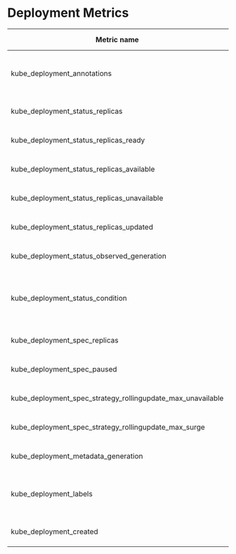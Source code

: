 # Deployment Metrics

| Metric name| Metric type | Labels/tags | Status |
| ---------- | ----------- | ----------- | ----------- |
| kube_deployment_annotations | Gauge | `deployment`=&lt;deployment-name&gt; <br> `namespace`=&lt;deployment-namespace&gt; <br> `annotation_DEPLOYMENT_ANNOTATION`=&lt;DEPLOYMENT_ANNOTATION&gt; | EXPERIMENTAL |
| kube_deployment_status_replicas | Gauge | `deployment`=&lt;deployment-name&gt; <br> `namespace`=&lt;deployment-namespace&gt; | STABLE |
| kube_deployment_status_replicas_ready | Gauge | `deployment`=&lt;deployment-name&gt; <br> `namespace`=&lt;deployment-namespace&gt; | EXPERIMENTAL |
| kube_deployment_status_replicas_available | Gauge | `deployment`=&lt;deployment-name&gt; <br> `namespace`=&lt;deployment-namespace&gt; | STABLE |
| kube_deployment_status_replicas_unavailable | Gauge | `deployment`=&lt;deployment-name&gt; <br> `namespace`=&lt;deployment-namespace&gt; | STABLE |
| kube_deployment_status_replicas_updated | Gauge | `deployment`=&lt;deployment-name&gt; <br> `namespace`=&lt;deployment-namespace&gt; | STABLE |
| kube_deployment_status_observed_generation | Gauge | `deployment`=&lt;deployment-name&gt; <br> `namespace`=&lt;deployment-namespace&gt; | STABLE |
| kube_deployment_status_condition | Gauge | `deployment`=&lt;deployment-name&gt; <br> `namespace`=&lt;deployment-namespace&gt; <br> `condition`=&lt;deployment-condition&gt; <br> `status`=&lt;true\|false\|unknown&gt; | STABLE |
| kube_deployment_spec_replicas | Gauge | `deployment`=&lt;deployment-name&gt; <br> `namespace`=&lt;deployment-namespace&gt; | STABLE |
| kube_deployment_spec_paused | Gauge | `deployment`=&lt;deployment-name&gt; <br> `namespace`=&lt;deployment-namespace&gt; | STABLE |
| kube_deployment_spec_strategy_rollingupdate_max_unavailable | Gauge | `deployment`=&lt;deployment-name&gt; <br> `namespace`=&lt;deployment-namespace&gt; | STABLE |
| kube_deployment_spec_strategy_rollingupdate_max_surge | Gauge | `deployment`=&lt;deployment-name&gt; <br> `namespace`=&lt;deployment-namespace&gt; | STABLE |
| kube_deployment_metadata_generation | Gauge | `deployment`=&lt;deployment-name&gt; <br> `namespace`=&lt;deployment-namespace&gt; | STABLE |
| kube_deployment_labels | Gauge | `deployment`=&lt;deployment-name&gt; <br> `namespace`=&lt;deployment-namespace&gt; <br> `label_DEPLOYMENT_LABEL`=&lt;DEPLOYMENT_LABEL&gt; | STABLE |
| kube_deployment_created | Gauge | `deployment`=&lt;deployment-name&gt; <br> `namespace`=&lt;deployment-namespace&gt; | STABLE |
